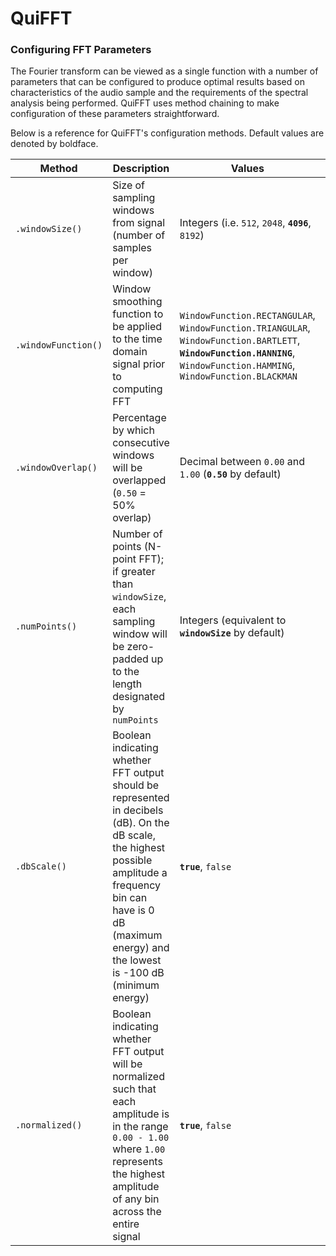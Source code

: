 # QuiFFT


### Configuring FFT Parameters
The Fourier transform can be viewed as a single function with a number of parameters that can be configured to produce optimal results based on characteristics of the audio sample and the requirements of the spectral analysis being performed.  QuiFFT uses method chaining to make configuration of these parameters straightforward.

Below is a reference for QuiFFT's configuration methods.  Default values are denoted by boldface.

| Method  | Description | Values | Constraints |
| --- | --- | --- | --- |
| `.windowSize()`  | Size of sampling windows from signal (number of samples per window) | Integers (i.e. `512`, `2048`, __`4096`__, `8192`) | Must be greater than 0, and if `numPoints` is not set, must be a power of 2 |
| `.windowFunction()`  | Window smoothing function to be applied to the time domain signal prior to computing FFT  | `WindowFunction.RECTANGULAR`, `WindowFunction.TRIANGULAR`, `WindowFunction.BARTLETT`, __`WindowFunction.HANNING`__, `WindowFunction.HAMMING`, `WindowFunction.BLACKMAN` | Cannot be null |
| `.windowOverlap()`  | Percentage by which consecutive windows will be overlapped (`0.50` = 50% overlap) | Decimal between `0.00` and `1.00` (__`0.50`__ by default) | Must be greater or equal to 0 and less than 1 |
| `.numPoints()`  | Number of points (N-point FFT); if greater than `windowSize`, each sampling window will be zero-padded up to the length designated by `numPoints` | Integers (equivalent to __`windowSize`__ by default) | Must be a power of 2 |
| `.dbScale()`  | Boolean indicating whether FFT output should be represented in decibels (dB).  On the dB scale, the highest possible amplitude a frequency bin can have is 0 dB (maximum energy) and the lowest is -100 dB (minimum energy) | __`true`__, `false` | If `true`, value of `normalized` doesn't matter because the decibels are, by definition, normalized |
| `.normalized()`  | Boolean indicating whether FFT output will be normalized such that each amplitude is in the range `0.00 - 1.00` where `1.00` represents the highest amplitude of any bin across the entire signal | __`true`__, `false` | - |